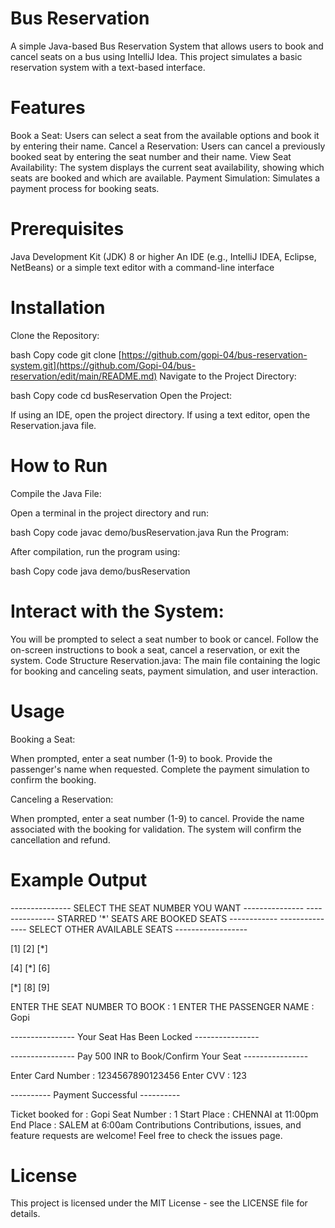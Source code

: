 # Bus Reservation

A simple Java-based Bus Reservation System that allows users to book and cancel seats on a bus using IntelliJ Idea. This project simulates a basic reservation system with a text-based interface.

# Features
Book a Seat: Users can select a seat from the available options and book it by entering their name.
Cancel a Reservation: Users can cancel a previously booked seat by entering the seat number and their name.
View Seat Availability: The system displays the current seat availability, showing which seats are booked and which are available.
Payment Simulation: Simulates a payment process for booking seats.
# Prerequisites
Java Development Kit (JDK) 8 or higher
An IDE (e.g., IntelliJ IDEA, Eclipse, NetBeans) or a simple text editor with a command-line interface
# Installation
Clone the Repository:

bash
Copy code
git clone [https://github.com/gopi-04/bus-reservation-system.git](https://github.com/Gopi-04/bus-reservation/edit/main/README.md)
Navigate to the Project Directory:

bash
Copy code
cd busReservation
Open the Project:

If using an IDE, open the project directory.
If using a text editor, open the Reservation.java file.
# How to Run
Compile the Java File:

Open a terminal in the project directory and run:

bash
Copy code
javac demo/busReservation.java
Run the Program:

After compilation, run the program using:

bash
Copy code
java demo/busReservation
# Interact with the System:

You will be prompted to select a seat number to book or cancel.
Follow the on-screen instructions to book a seat, cancel a reservation, or exit the system.
Code Structure
Reservation.java: The main file containing the logic for booking and canceling seats, payment simulation, and user interaction.
# Usage
Booking a Seat:

When prompted, enter a seat number (1-9) to book.
Provide the passenger's name when requested.
Complete the payment simulation to confirm the booking.

Canceling a Reservation:

When prompted, enter a seat number (1-9) to cancel.
Provide the name associated with the booking for validation.
The system will confirm the cancellation and refund.
# Example Output

---------------   SELECT THE SEAT NUMBER YOU WANT   ---------------
---------------   STARRED '*' SEATS ARE BOOKED SEATS   ------------
---------------   SELECT OTHER AVAILABLE SEATS   ------------------

[1]  [2]  [*]  

[4]  [*]  [6]  

[*]  [8]  [9]  

ENTER THE SEAT NUMBER TO BOOK : 1
ENTER THE PASSENGER NAME : Gopi

---------------- Your Seat Has Been Locked ----------------

---------------- Pay 500 INR to Book/Confirm Your Seat ----------------

Enter Card Number : 1234567890123456
Enter CVV : 123

----------  Payment Successful  ----------

Ticket booked for : Gopi
Seat Number       : 1
Start Place       : CHENNAI at 11:00pm
End Place         : SALEM at 6:00am
Contributions
Contributions, issues, and feature requests are welcome! Feel free to check the issues page.

# License
This project is licensed under the MIT License - see the LICENSE file for details.
